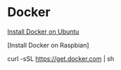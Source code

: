 # Docker

[Install Docker on Ubuntu](https://gist.githubusercontent.com/u1i/00ddcd5c18525f523bf80d86b7ffc956/raw/5e5a2b63ffccf863266635f12cf668bedb6d01cc/Docker%2520Install%2520on%2520Ubuntu)

[Install Docker on Raspbian]

curl -sSL https://get.docker.com | sh



